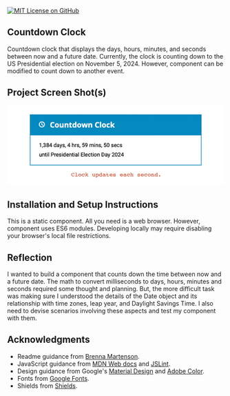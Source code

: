 [![MIT License on GitHub](https://img.shields.io/github/license/seankelliher/countdown-clock?style=flat-square)](/LICENSE.txt)
## Countdown Clock

Countdown clock that displays the days, hours, minutes, and seconds between now and a future date. Currently, the clock is counting down to the US Presidential election on November 5, 2024. However, component can be modified to count down to another event.

## Project Screen Shot(s)

![screen shot of project](/screenshots/countdown-clock-screenshot1.jpg)

## Installation and Setup Instructions

This is a static component. All you need is a web browser. However, component uses ES6 modules. Developing locally may require disabling your browser's local file restrictions.

## Reflection

I wanted to build a component that counts down the time between now and a future date. The math to convert milliseconds to days, hours, minutes and seconds required some thought and planning. But, the more difficult task was making sure I understood the details of the Date object and its relationship with time zones, leap year, and Daylight Savings Time. I also need to devise scenarios involving these aspects and test my component with them.

## Acknowledgments

* Readme guidance from [Brenna Martenson](https://gist.github.com/martensonbj/6bf2ec2ed55f5be723415ea73c4557c4).
* JavaScript guidance from [MDN Web docs](https://developer.mozilla.org/en-US/docs/Web/JavaScript/Reference) and [JSLint](http://jslint.com).
* Design guidance from Google's [Material Design](https://material.io/design) and [Adobe Color](https://color.adobe.com/trends).
* Fonts from [Google Fonts](https://fonts.google.com).
* Shields from [Shields](https://shields.io).